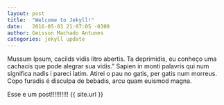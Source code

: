 ```yaml
---
layout: post
title:  "Welcome to Jekyll!"
date:   2016-05-03 21:07:05 -0300
author: Geisson Machado Antunes
categories: jekyll update
---
```


Mussum Ipsum, cacilds vidis litro abertis. Ta deprimidis, eu conheço uma cachacis que pode alegrar sua vidis.” Sapien in monti palavris qui num significa nadis i pareci latim. Atirei o pau no gatis, per gatis num morreus. Copo furadis é disculpa de bebadis, arcu quam euismod magna.
<!-- leia-mais -->
Esse e um post!!!!!!!!!! {{ site.url }}
